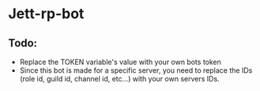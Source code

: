 # Jett-rp-bot
## Todo:
  - Replace the TOKEN variable's value with your own bots token
  - Since this bot is made for a specific server, you need to replace the IDs (role id, guild id, channel id, etc...) with your own servers IDs.
